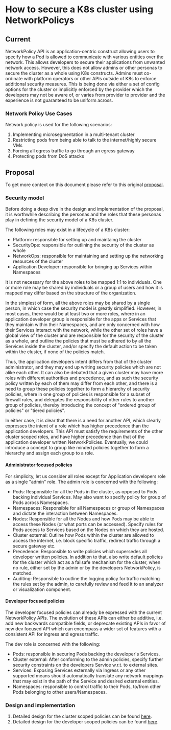 # How to secure a K8s cluster using NetworkPolicys

## Current

NetworkPolicy API is an application-centric construct allowing users to
specify how a Pod is allowed to communicate with various entities over the
network. This allows developers to secure their applications from unwanted
network access. However, this does not allow admins or other personas to secure
the cluster as a whole using K8s constructs. Admins must co-ordinate with
platform operators or other APIs outside of K8s to enforce additional security
measures. This is being done via either a set of config options for the cluster
or implicitly enforced by the provider which the developers may not be aware of,
or varies from provider to provider and the experience is not guaranteed to be
uniform across.

### Network Policy Use Cases

Network policy is used for the following scenarios:
1. Implementing microsegmentation in a multi-tenant cluster
2. Restricting pods from being able to talk to the internet/highly secure VMs
3. Forcing all egress traffic to go through an egress gateway
4. Protecting pods from DoS attacks

## Proposal

To get more context on this document please refer to this original [proposal](https://docs.google.com/document/d/10t4q5XO1ED2PnK3ishn4y3G4Tma7uMYgesG-itQHMiU/edit#).

### Security model

Before doing a deep dive in the design and implementation of the proposal, it
is worthwhile describing the personas and the roles that these personas play
in defining the security model of a K8s cluster.

The following roles may exist in a lifecycle of a K8s cluster:
- Platform: responsible for setting up and maintaing the cluster
- SecurityOps: responsible for outlining the security of the cluster as whole
- NetworkOps: responsible for maintaining and setting up the networking
  resources of the cluster
- Application Developer: responsible for bringing up Services within Namespaces

It is not necessary for the above roles to be mapped 1:1 to individuals. One or
more role may be shared by individuals or a group of users and how it is mapped
may differ based on the structure of the organization.

In the simplest of form, all the above roles may be shared by a single person,
in which case the security model is greatly simplified. However, in most cases,
there would be at least two or more roles, where in an application developer
group is responsible for the apps or Services that they maintain within their
Namespaces, and are only concerned with how their Services interact with the
network, while the other set of roles have a global view of the cluster and
are responsible for the security of the cluster as a whole, and outline the
policies that must be adhered to by all the Services inside the cluster, and/or
specify the default action to be taken within the cluster, if none of the
policies match.

Thus, the application developers intent differs from that of the cluster
administrator, and they may end up writing security policies which are not
alike each other. It can also be debated that a given cluster may have more
roles with different authorities and precedence, and as such the security
policy written by each of them may differ from each other, and there is a
need to group these policies together to form a hierarchy of security
policies, where in one group of policies is responsible for a subset of
firewall rules, and delegates the responsibility of other rules to another
group of policies, thereby introducing the concept of "ordered group of
policies" or "tiered policies".

In either case, it is clear that there is a need for another API, which
clearly expresses the intent of a role which has higher precedence than
the application developers. This API must satisfy the requirements of the
other cluster scoped roles, and have higher precedence than that of the
application developer written NetworkPolicies. Eventually, we could
introduce a concept to group like minded policies together to form a
hierarchy and assign each group to a role.

#### Administrator focused policies

For simplicity, let us consider all roles except for Application developers
role as a single "admin" role. The admin role is concerned with the following:

- Pods: Responsible for all the Pods in the cluster, as opposed to Pods backing
  individual Services. May also want to specify policy for group of Pods
  across Namespaces.
- Namespaces: Responsible for all Namespaces or group of Namespaces and dictate
  the interaction between Namespaces.
- Nodes: Responsible for all the Nodes and how Pods may be able to access these
  Nodes (or what ports can be accessed). Specify rules for Pods access to
  Services based on the Nodes on which they are hosted.
- Cluster external: Outline how Pods within the cluster are allowed to access
  the internet, i.e. block specific traffic, redirect traffic through a secure
  gateway etc.
- Precedence: Responsible to write policies which supersedes all developer
  written policies. In addition to that, also write default policies for the
  cluster which act as a failsafe mechanism for the cluster, when no rule,
  either set by the admin or by the developers NetworkPolicy, is matched.
- Auditing: Responsible to outline the logging policy for traffic matching
  the rules set by the admin, to carefully review and feed it to an analyzer
  or visualization component.

#### Developer focused policies

The developer focused policies can already be expressed with the current
NetworkPolicy APIs. The evolution of these APIs can either be additive, i.e.
add new backwards compatible fields, or deprecate existing APIs in favor of
new dev focused API which can encompass a wider set of features with a
consistent API for ingress and egress traffic.

The dev role is concerned with the following:
- Pods: responsible in securing Pods backing the developer's Services.
- Cluster external: After conforming to the admin policies, specify further
  security constraints on the developers Service w.r.t. to external sites.
- Services: Exposing Services externally via Ingress or any other supported
  means should automatically translate any network mappings that may exist
  in the path of the Service and desired external entities.
- Namespaces: responsible to control traffic to their Pods, to/from other
  Pods belonging to other users/Namespaces.

### Design and implementation

1. Detailed design for the cluster scoped policies can be found [here](1_cluster_scoped.md). 
2. Detailed design for the developer scoped policies can be found [here](1_dev_scoped.md). 
